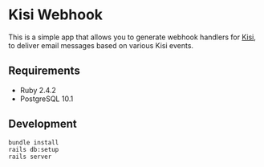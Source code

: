 # Kisi Webhook

This is a simple app that allows you to generate webhook handlers for
[Kisi](http://getkisi.com/), to deliver email messages based on
various Kisi events.

## Requirements

- Ruby 2.4.2
- PostgreSQL 10.1

## Development

```
bundle install
rails db:setup
rails server
```

